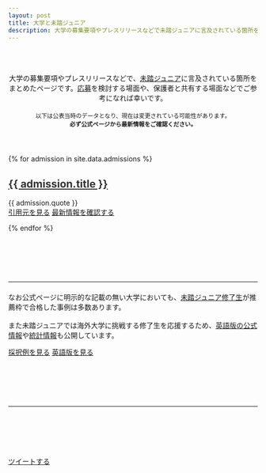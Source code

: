 ```yaml
---
layout: post
title: 大学と未踏ジュニア
description: 大学の募集要項やプレスリリースなどで未踏ジュニアに言及されている箇所をまとめたページです。公表当時のデータとなり、現在は変更されている可能性もありますので、必ず最新年度の公式ページをご確認ください。
---
```


<p style="text-align:center; padding: 50px 0px 40px;">
  大学の募集要項やプレスリリースなどで、<a href='/about'>未踏ジュニア</a>に言及されている箇所をまとめたページです。<a href='/guideline'>応募</a>を検討する場面や、保護者と共有する場面などでご参考になれば幸いです。<br>
  <br>
  <small><i class="fa-light fa-solid fa-triangle-exclamation"></i>
    以下は公表当時のデータとなり、現在は変更されている可能性があります。<br class='ignore-sp'><b>必ず公式ページから最新情報をご確認ください。</b></small><br>
</p>


{% for admission in site.data.admissions %}
<h2 id='{{ admission.id }}'>
  <a href='#{{ admission.id }}' style='color: #333; font-weight: bold;'>{{ admission.title }}</a>
</h2>
<div class='quote'>{{ admission.quote }}</div>


<div class='flex'>
  <a class="button" href="{{ admission.quote_src }}">引用元を見る</a>
  <a class="button" href="{{ admission.link }}">最新情報を確認する</a>
</div>

{% endfor %}

<hr style='margin: 100px auto 20px auto;'>

<p>なお公式ページに明示的な記載の無い大学においても、<a href='/projects'>未踏ジュニア修了生</a>が推薦枠で合格した事例は多数あります。<br><br>また未踏ジュニアでは海外大学に挑戦する修了生を応援するため、<a href='/english'>英語版の公式情報</a>や<a href='/english/stats'>統計情報</a>も公開しています。</p>

<div class='flex'>
  <a class='button' href='/projects'>採択例を見る</a>
  <a class='button' href='/english'>英語版を見る</a>
</div>

<hr style='margin: 100px auto 100px auto;'>

<div class='flex'>
  <a href='https://twitter.com/intent/tweet?text=大学と未踏ジュニア&hashtags=未踏ジュニア&url=https://jr.mitou.org/admissions&lang=jp&related=mitoujr' class='button'>ツイートする</a>
</div>
